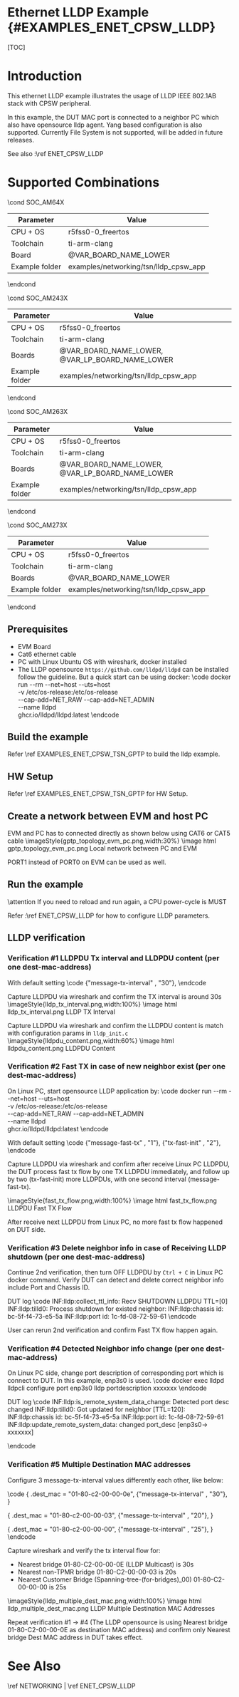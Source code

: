 # Ethernet LLDP Example {#EXAMPLES_ENET_CPSW_LLDP}

[TOC]

# Introduction
This ethernet LLDP example illustrates the usage of LLDP IEEE 802.1AB stack with CPSW peripheral.

In this example, the DUT MAC port is connected to a neighbor PC which also have opensource lldp agent.
Yang based configuration is also supported. Currently File System is not supported, will be added in future releases.

See also :\ref ENET_CPSW_LLDP

# Supported Combinations

\cond SOC_AM64X

 Parameter      | Value
 ---------------|-----------
 CPU + OS       | r5fss0-0_freertos
 Toolchain      | ti-arm-clang
 Board          | @VAR_BOARD_NAME_LOWER
 Example folder | examples/networking/tsn/lldp_cpsw_app

\endcond

\cond SOC_AM243X

 Parameter      | Value
 ---------------|-----------
 CPU + OS       | r5fss0-0_freertos
 Toolchain      | ti-arm-clang
 Boards         | @VAR_BOARD_NAME_LOWER, @VAR_LP_BOARD_NAME_LOWER
 Example folder | examples/networking/tsn/lldp_cpsw_app

\endcond

\cond SOC_AM263X

 Parameter      | Value
 ---------------|-----------
 CPU + OS       | r5fss0-0_freertos
 Toolchain      | ti-arm-clang
 Boards         | @VAR_BOARD_NAME_LOWER, @VAR_LP_BOARD_NAME_LOWER
 Example folder | examples/networking/tsn/lldp_cpsw_app

\endcond

\cond SOC_AM273X

 Parameter      | Value
 ---------------|-----------
 CPU + OS       | r5fss0-0_freertos
 Toolchain      | ti-arm-clang
 Boards         | @VAR_BOARD_NAME_LOWER
 Example folder | examples/networking/tsn/lldp_cpsw_app

\endcond

## Prerequisites
- EVM Board
- Cat6 ethernet cable
- PC with Linux Ubuntu OS with wireshark, docker installed
- The LLDP opensource ``https://github.com/lldpd/lldpd`` can be installed follow the guideline. But a quick start can be using docker:
\code
docker run --rm --net=host --uts=host \
           -v /etc/os-release:/etc/os-release \
           --cap-add=NET_RAW --cap-add=NET_ADMIN \
           --name lldpd \
           ghcr.io/lldpd/lldpd:latest
\endcode

## Build the example

Refer \ref EXAMPLES_ENET_CPSW_TSN_GPTP to build the lldp example.

## HW Setup

Refer \ref EXAMPLES_ENET_CPSW_TSN_GPTP for HW Setup.

## Create a network between EVM and host PC
EVM and PC has to connected directly as shown below using CAT6 or CAT5 cable
  \imageStyle{gptp_topology_evm_pc.png,width:30%}
  \image html gptp_topology_evm_pc.png Local network between PC and EVM

PORT1 instead of PORT0 on EVM can be used as well.

## Run the example

\attention If you need to reload and run again, a CPU power-cycle is MUST

Refer :\ref ENET_CPSW_LLDP for how to configure LLDP parameters.

## LLDP verification

### Verification #1 LLDPDU Tx interval and LLDPDU content (per one dest-mac-address)
With default setting
\code
{"message-tx-interval" , "30"},
\endcode

Capture LLDPDU via wireshark and confirm the TX interval is around 30s
\imageStyle{lldp_tx_interval.png,width:100%}
\image html lldp_tx_interval.png LLDP TX Interval

Capture LLDPDU via wireshark and confirm the LLDPDU content is match with configuration params in ``lldp_init.c``
\imageStyle{lldpdu_content.png,width:60%}
\image html lldpdu_content.png LLDPDU Content

### Verification #2 Fast TX in case of new neighbor exist (per one dest-mac-address)
On Linux PC, start opensource LLDP application by:
\code
docker run --rm --net=host --uts=host \
           -v /etc/os-release:/etc/os-release \
           --cap-add=NET_RAW --cap-add=NET_ADMIN \
           --name lldpd \
           ghcr.io/lldpd/lldpd:latest
\endcode

With default setting
\code
{"message-fast-tx" , "1"},
{"tx-fast-init" , "2"},
\endcode

Capture LLDPDU via wireshark and confirm after receive Linux PC LLDPDU, the DUT process fast tx flow by one TX LLDPDU immediately,
and follow up by two (tx-fast-init) more LLDPDUs, with one second interval (message-fast-tx).

\imageStyle{fast_tx_flow.png,width:100%}
\image html fast_tx_flow.png LLDPDU Fast TX Flow

After receive next LLDPDU from Linux PC, no more fast tx flow happened on DUT side.

### Verification #3 Delete neighbor info in case of Receiving LLDP shutdown (per one dest-mac-address)
Continue 2nd verification, then turn OFF LLDPDU by `Ctrl + C` in Linux PC docker command. Verify DUT can detect and delete correct neighbor info include Port and Chassis ID.

DUT log
\code
INF:lldp:collect_ttl_info: Recv SHUTDOWN LLDPDU TTL=[0]
INF:lldp:tilld0: Process shutdown for existed neighbor:
INF:lldp:chassis id: bc-5f-f4-73-e5-5a
INF:lldp:port id:    1c-fd-08-72-59-61
\endcode

User can rerun 2nd verification and confirm Fast TX flow happen again.

### Verification #4 Detected Neighbor info change (per one dest-mac-address)
On Linux PC side, change port description of corresponding port which is connect to DUT. In this example, enp3s0 is used.
\code
docker exec lldpd lldpcli configure port enp3s0 lldp portdescription xxxxxxx
\endcode

DUT log
\code
INF:lldp:is_remote_system_data_change: Detected port desc changed
INF:lldp:tilld0: Got updated for neighbor [TTL=120]:
INF:lldp:chassis id: bc-5f-f4-73-e5-5a
INF:lldp:port id:    1c-fd-08-72-59-61
INF:lldp:update_remote_system_data: changed port_desc [enp3s0-> xxxxxxx]

\endcode

### Verification #5 Multiple Destination MAC addresses
Configure 3 message-tx-interval values differently each other, like below:

\code
{
.dest_mac = "01-80-c2-00-00-0e",
    {"message-tx-interval" , "30"},
}

{
.dest_mac = "01-80-c2-00-00-03",
    {"message-tx-interval" , "20"},
}

{
.dest_mac = "01-80-c2-00-00-00",
    {"message-tx-interval" , "25"},
}
\endcode

Capture wireshark and verify the tx interval flow for:
- Nearest bridge 01-80-C2-00-00-0E (LLDP Multicast) is 30s
- Nearest non-TPMR bridge 01-80-C2-00-00-03 is 20s
- Nearest Customer Bridge (Spanning-tree-(for-bridges)_00) 01-80-C2-00-00-00 is 25s

\imageStyle{lldp_multiple_dest_mac.png,width:100%}
\image html lldp_multiple_dest_mac.png LLDP Multiple Destination MAC Addresses

Repeat verification #1 -> #4 (The LLDP opensource is using Nearest bridge 01-80-C2-00-00-0E as destination MAC address) and confirm only Nearest bridge Dest MAC address in DUT takes effect.

# See Also

\ref NETWORKING |
\ref ENET_CPSW_LLDP